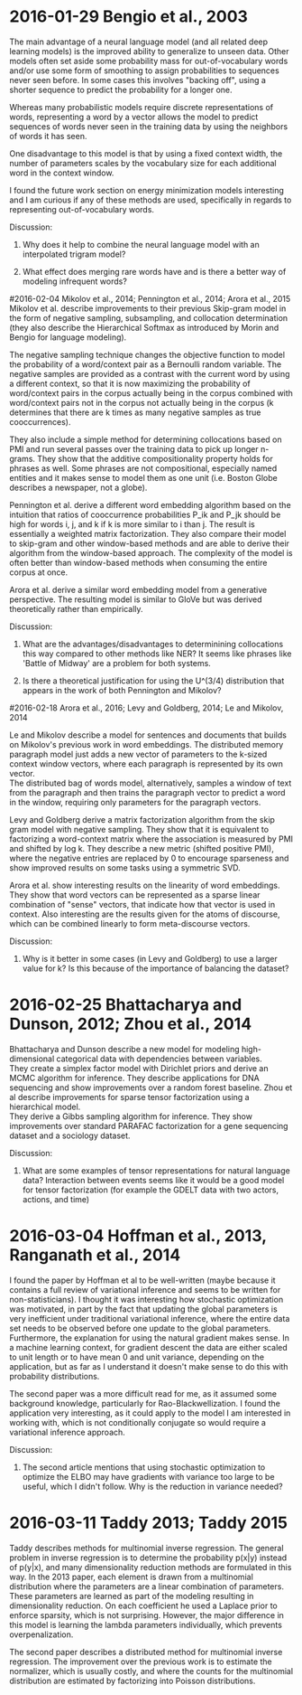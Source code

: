 # 2016-01-29 Bengio et al., 2003

The main advantage of a neural language model (and all related deep learning models) is the improved ability to generalize to unseen data.
Other models often set aside some probability mass for out-of-vocabulary words and/or use some form of smoothing to assign probabilities to 
sequences never seen before.  In some cases this involves "backing off", using a shorter sequence to predict the probability for a 
longer one.

Whereas many probabilistic models require discrete representations of words, representing a word by a vector 
allows the model to predict sequences of words never seen in the training data by using the neighbors of words it has seen.

One disadvantage to this model is that by using a
fixed context width, the number of parameters scales by the vocabulary size for each additional word in the context window.

I found the future work section on energy minimization models interesting and I am curious if any of these methods are used, specifically
in regards to representing out-of-vocabulary words.

Discussion:

1) Why does it help to combine the neural language model with an interpolated trigram model?

2) What effect does merging rare words have and is there a better way of modeling infrequent words?

#2016-02-04 Mikolov et al., 2014; Pennington et al., 2014; Arora et al., 2015
Mikolov et al. describe improvements to their previous Skip-gram model in the form of negative sampling, subsampling, and collocation
determination (they also describe the Hierarchical Softmax as introduced by Morin and Bengio for language modeling).

The negative sampling technique changes the objective function to model the probability of a word/context pair
as a Bernoulli random variable.  The negative samples are provided as a contrast with the current word by using a 
different context, so that it is now maximizing the probability of word/context pairs in the corpus actually being in the corpus combined with word/context pairs not in the corpus not actually being in the corpus (k determines that there are k times as many negative
samples as true cooccurrences).

They also include a simple method for determining collocations based on PMI and run several passes over the training data to pick up longer n-grams.  They show that the additive compositionality property holds for phrases as well.  Some phrases are not compositional, especially named entities and it makes sense to model them as one unit (i.e. Boston Globe describes a newspaper, not a globe).

Pennington et al. derive a different word embedding algorithm based on the intuition that ratios of cooccurrence probabilities P_ik and P_jk should be high for words i, j, and k if k is more similar to i than j.  The result is essentially a weighted matrix factorization.
They also compare their model to skip-gram and other window-based methods and are able to derive their algorithm from the window-based approach.  The complexity of the model is often better than window-based methods when consuming the entire corpus at once.

Arora et al. derive a similar word embedding model from a generative perspective.  The resulting model is similar to GloVe but was derived theoretically rather than empirically.

Discussion:

1) What are the advantages/disadvantages to determinining collocations this way compared to other methods like NER?
It seems like phrases like 'Battle of Midway' are a problem for both systems.

2) Is there a theoretical justification for using the U^(3/4) distribution that appears in the work of both Pennington and Mikolov?

#2016-02-18 Arora et al., 2016; Levy and Goldberg, 2014; Le and Mikolov, 2014

Le and Mikolov describe a model for sentences and documents that builds on Mikolov's previous work in word embeddings.  The distributed memory 
paragraph model just adds a new vector of parameters to the k-sized context window vectors, where each paragraph is represented by its own vector.  
The distributed bag of words model, alternatively, samples a window of text from the paragraph and then trains the paragraph vector to predict a word 
in the window, requiring only parameters for the paragraph vectors.

Levy and Goldberg derive a matrix factorization algorithm from the skip gram model with negative sampling.  They show that it is equivalent to 
factorizing a word-context matrix where the association is measured by PMI and shifted by log k.  They describe a new metric (shifted positive PMI),
where the negative entries are replaced by 0 to encourage sparseness and show improved results on some tasks using a symmetric SVD.

Arora et al. show interesting results on the linearity of word embeddings.  They show that word vectors can be represented as a sparse linear
combination of "sense" vectors, that indicate how that vector is used in context.  Also interesting are the results given for the atoms of discourse, 
which can be combined linearly to form meta-discourse vectors.

Discussion:

1) Why is it better in some cases (in Levy and Goldberg) to use a larger value for k?  Is this because of the importance of balancing the dataset?

# 2016-02-25 Bhattacharya and Dunson, 2012; Zhou et al., 2014

Bhattacharya and Dunson describe a new model for modeling high-dimensional categorical data with dependencies between variables.  
They create a simplex factor model with Dirichlet priors and derive an MCMC algorithm for inference.
They describe applications for DNA sequencing and show improvements over a random forest baseline.
Zhou et al describe improvements for sparse tensor factorization using a hierarchical model.  
They derive a Gibbs sampling algorithm for inference.
They show improvements over standard PARAFAC factorization for a gene sequencing dataset and a sociology dataset.

Discussion:

1) What are some examples of tensor representations for natural language data?  Interaction between events seems like it would be a good model for
tensor factorization (for example the GDELT data with two actors, actions, and time) 

# 2016-03-04 Hoffman et al., 2013, Ranganath et al., 2014

I found the paper by Hoffman et al to be well-written (maybe because it contains a full review of variational 
inference and seems to be written for non-statisticians).  I thought it was interesting how stochastic optimization
was motivated, in part by the fact that updating the global parameters is very inefficient under
traditional variational inference, where the entire data set needs to be observed before one update to the
global parameters.  Furthermore, the explanation for using the natural gradient makes sense.
In a machine learning context, for gradient descent the data are
either scaled to unit length or to have mean 0 and unit variance, depending on the application, but as far as I
understand it doesn't make sense to do this with probability distributions.

The second paper was a more difficult read for me, as it assumed some background knowledge, particularly for
Rao-Blackwellization.  I found the application very interesting, as it could apply to the model I am interested
in working with, which is not conditionally conjugate so would require a variational inference approach.

Discussion:
1) The second article mentions that using stochastic optimization to optimize the ELBO may have gradients with
variance too large to be useful, which I didn't follow.  Why is the reduction in variance needed?

# 2016-03-11 Taddy 2013; Taddy 2015

Taddy describes methods for multinomial inverse regression.  The general problem in inverse regression is to
determine the probability p(x|y) instead of p(y|x), and many dimensionality reduction methods are formulated
in this way.  In the 2013 paper, each element is drawn from a multinomial distribution where the parameters
are a linear combination of parameters.  These parameters are learned as part of the modeling resulting in 
dimensionality reduction.  On each coefficient he used a Laplace prior to enforce sparsity, which is not surprising.
However, the major difference in this model is learning the lambda parameters individually, which prevents
overpenalization.

The second paper describes a distributed method for multinomial inverse regression.  The improvement over the
previous work is to estimate the normalizer, which is usually costly, and where the counts for 
the multinomial distribution are estimated by factorizing into Poisson distributions.

